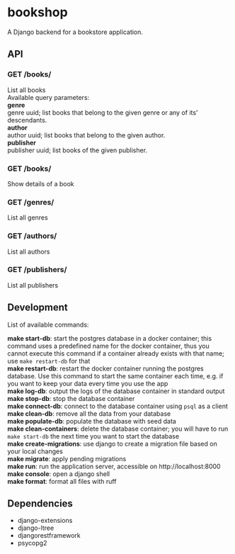 # bookshop

A Django backend for a bookstore application.

## API

### GET /books/  
List all books  
Available query parameters:  
**genre**  
genre uuid; list books that belong to the given genre or any of its' descendants.  
**author**  
author uuid; list books that belong to the given author.  
**publisher**  
publisher uuid; list books of the given publisher.  

### GET /books/<uuid>  
Show details of a book  

### GET /genres/  
List all genres  

### GET /authors/  
List all authors  

### GET /publishers/  
List all publishers  

## Development

List of available commands:

**make start-db**: start the postgres database in a docker container; this command uses a predefined name for the docker container, thus you cannot execute this command if a container already exists with that name; use `make restart-db` for that  
**make restart-db**: restart the docker container running the postgres database. Use this command to start the same container each time, e.g. if you want to keep your data every time you use the app  
**make log-db**: output the logs of the database container in standard output  
**make stop-db**: stop the database container  
**make connect-db**: connect to the database container using `psql` as a client  
**make clean-db**: remove all the data from your database  
**make populate-db**: populate the database with seed data  
**make clean-containers**: delete the database container; you will have to run `make start-db` the next time you want to start the database  
**make create-migrations**: use django to create a migration file based on your local changes  
**make migrate**: apply pending migrations  
**make run**: run the application server, accessible on http://localhost:8000  
**make console**: open a django shell  
**make format**: format all files with ruff  

## Dependencies

- django-extensions
- django-ltree
- djangorestframework
- psycopg2
